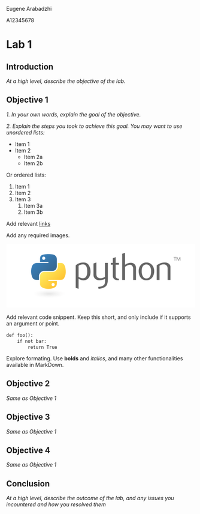 Eugene Arabadzhi

A12345678

# Lab 1

## Introduction
*At a high level, describe the objective of the lab.*

## Objective 1
*1. In your own words, explain the goal of the objective.*

*2. Explain the steps you took to achieve this goal. You may want to use unordered lists:*
* Item 1
* Item 2
  * Item 2a
  * Item 2b

Or ordered lists:
1. Item 1
1. Item 2
1. Item 3
   1. Item 3a
   1. Item 3b

Add relevant [links](https://guides.github.com/features/mastering-markdown/)

Add any required images.

![GitHub Logo](/Images/python.png)

Add relevant code snippent. Keep this short, and only include if it supports an argument or point.

    def foo():
        if not bar:
            return True

Explore formating. Use **bolds** and *italics*, and many other functionalities available in MarkDown.

## Objective 2
*Same as Objective 1*

## Objective 3
*Same as Objective 1*

## Objective 4
*Same as Objective 1*

## Conclusion
*At a high level, describe the outcome of the lab, and any issues you incountered and how you resolved them*

